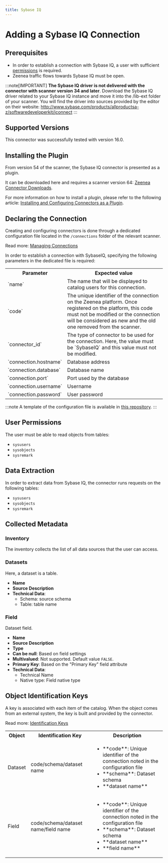 ```yaml
---
title: Sybase IQ
---
```


# Adding a Sybase IQ Connection

## Prerequisites

* In order to establish a connection with Sybase IQ, a user with sufficient [permissions](#user-permissions) is required.
* Zeenea traffic flows towards Sybase IQ must be open. 

:::note[IMPORTANT]
**The Sybase IQ driver is not delivered with the connector with scanner version 34 and later**. Download the Sybase IQ driver related to your Sybase IQ instance and move it into the /lib-ext folder of your scanner. You will find the driver into sources provided by the editor on their website: http://www.sybase.com/products/allproductsa-z/softwaredeveloperkit/jconnect
:::

## Supported Versions

This connector was successfully tested with version 16.0. 

## Installing the Plugin

From version 54 of the scanner, the Sybase IQ connector is presented as a plugin.

It can be downloaded here and requires a scanner version 64: [Zeenea Connector Downloads](./zeenea-connectors-list).

For more information on how to install a plugin, please refer to the following article: [Installing and Configuring Connectors as a Plugin](./zeenea-connectors-install-as-plugin).

## Declaring the Connection
  
Creating and configuring connectors is done through a dedicated configuration file located in the `/connections` folder of the relevant scanner.
 
Read more: [Managing Connections](./zeenea-managing-connections)
 
In order to establish a connection with SybaseIQ, specifying the following parameters in the dedicated file is required:
 
<table>
  <tr>
    <th>Parameter</th>
    <th>Expected value</th>
  </tr>
  <tr>
    <td>`name`</td>
    <td>The name that will be displayed to catalog users for this connection.</td>
  </tr>
  <tr>
    <td>`code`</td>
    <td>The unique identifier of the connection on the Zeenea platform. Once registered on the platform, this code must not be modified or the connection will be considered as new and the old one removed from the scanner.</td>
  </tr>
  <tr>
    <td>`connector_id`</td>
    <td>The type of connector to be used for the connection. Here, the value must be `SybaseIQ` and this value must not be modified.</td>
  </tr>
  <tr>
    <td>`connection.hostname`</td>
    <td>Database address</td>
  </tr>
  <tr>
    <td>`connection.database`</td>
    <td>Database name</td>
  </tr>
  <tr>
    <td>`connection.port`</td>
    <td>Port used by the database</td>
  </tr>
  <tr>
    <td>`connection.username`</td>
    <td>Username</td>
  </tr>
  <tr>
    <td>`connection.password`</td>
    <td>User password</td>
  </tr>
</table>

:::note
A template of the configuration file is available in [this repository](https://github.com/zeenea/connector-conf-templates/tree/main/templates).
:::

## User Permissions

The user must be able to read objects from tables: 

* `sysusers`
* `sysobjects`
* `sysremark`

## Data Extraction

In order to extract data from Sybase IQ, the connector runs requests on the following tables: 

* `sysusers`
* `sysobjects`
* `sysremark`
 
## Collected Metadata

### Inventory

The inventory collects the list of all data sources that the user can access.

### Datasets

Here, a dataset is a table. 

* **Name**
* **Source Description**
* **Technical Data**:
  * Schema: source schema
  * Table: table name

### Field

Dataset field. 

* **Name**
* **Source Description**
* **Type**
* **Can be null**: Based on field settings
* **Multivalued**: Not supported. Default value `FALSE`.
* **Primary Key**: Based on the "Primary Key" field attribute
* **Technical Data**:
  * Technical Name
  * Native type: Field native type

## Object Identification Keys

A key is associated with each item of the catalog. When the object comes from an external system, the key is built and provided by the connector.

 Read more: [Identification Keys](./zeenea-identification-keys)

<table>
  <tr>
    <th>Object</th>
    <th>Identification Key</th>
    <th>Description</th>
  </tr>
  <tr>
    <td>Dataset</td>
    <td>code/schema/dataset name</td>
    <td>
      <ul>
      <li>**code**:  Unique identifier of the connection noted in the configuration file</li>
      <li>**schema**: Dataset schema</li>
      <li>**dataset name**</li>
      </ul>
    </td>
  </tr>
  <tr>
    <td>Field</td>
    <td>code/schema/dataset name/field name</td>
    <td>
      <ul>
      <li>**code**:  Unique identifier of the connection noted in the configuration file</li>
      <li>**schema**: Dataset schema</li>
      <li>**dataset name**</li>
      <li>**field name**</li>
      </ul>
    </td>
  </tr>
</table>
